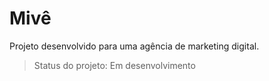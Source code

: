 # Mivê

Projeto desenvolvido para uma agência de marketing digital.

> Status do projeto: Em desenvolvimento
